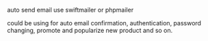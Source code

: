auto send email use swiftmailer or phpmailer

could be using for auto email confirmation, authentication, password changing, promote and popularize new product and so on.